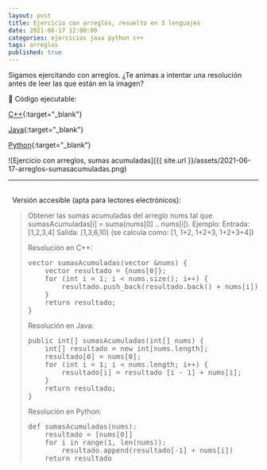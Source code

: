 ```yaml
---
layout: post
title: Ejercicio con arreglos, resuelto en 3 lenguajes
date: 2021-06-17 12:00:00
categories: ejercicios java python c++
tags: arreglos
published: true
---
```


Sigamos ejercitando con arreglos. ¿Te animas a intentar una resolución antes de leer las que están en la imagen?

🔸 Código ejecutable:

[C++](https://onlinegdb.com/GHRed_j14){:target="_blank"}

[Java](https://onlinegdb.com/RxRRwicC2){:target="_blank"}

[Python](https://onlinegdb.com/1HdxsFM9K){:target="_blank"}


![Ejercicio con arreglos, sumas acumuladas]({{ site.url }}/assets/2021-06-17-arreglos-sumasacumuladas.png)
<hr />
<br />&nbsp;
Versión accesible (apta para lectores electrónicos):

> Obtener las sumas acumuladas del arreglo nums tal que sumasAcumuladas[i] = suma(nums[0] .. nums[i]). Ejemplo:
> Entrada: [1,2,3,4]
> Salida: [1,3,6,10] (se calcula como: [1, 1+2, 1+2+3, 1+2+3+4])
> 
> Resolución en C++:
> 
> <pre>vector<int> sumasAcumuladas(vector<int> &nums) {
>     vector<int> resultado = {nums[0]};
>     for (int i = 1; i < nums.size(); i++) {
>         resultado.push_back(resultado.back() + nums[i]);
>     }
>     return resultado;
> }</pre>
> 
> Resolución en Java:
>  
> <pre>public int[] sumasAcumuladas(int[] nums) {
>     int[] resultado = new int[nums.length];
>     resultado[0] = nums[0];
>     for (int i = 1; i < nums.length; i++) {
>         resultado[i] = resultado [i - 1] + nums[i];
>     }
>     return resultado;
> }</pre>
> 
> Resolución en Python:
>
> <pre>def sumasAcumuladas(nums):
>     resultado = [nums[0]]
>     for i in range(1, len(nums)):
>         resultado.append(resultado[-1] + nums[i])
>     return resultado</pre>


